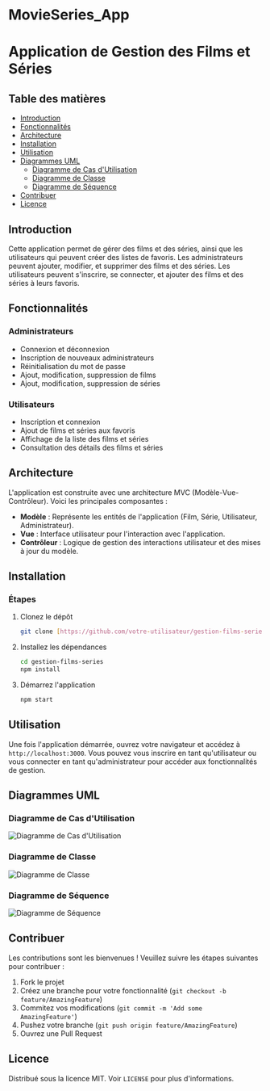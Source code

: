 # MovieSeries_App

# Application de Gestion des Films et Séries

## Table des matières
- [Introduction](#introduction)
- [Fonctionnalités](#fonctionnalités)
- [Architecture](#architecture)
- [Installation](#installation)
- [Utilisation](#utilisation)
- [Diagrammes UML](#diagrammes-uml)
  - [Diagramme de Cas d'Utilisation](#diagramme-de-cas-dutilisation)
  - [Diagramme de Classe](#diagramme-de-classe)
  - [Diagramme de Séquence](#diagramme-de-séquence)
- [Contribuer](#contribuer)
- [Licence](#licence)

## Introduction
Cette application permet de gérer des films et des séries, ainsi que les utilisateurs qui peuvent créer des listes de favoris. Les administrateurs peuvent ajouter, modifier, et supprimer des films et des séries. Les utilisateurs peuvent s'inscrire, se connecter, et ajouter des films et des séries à leurs favoris.

## Fonctionnalités
### Administrateurs
- Connexion et déconnexion
- Inscription de nouveaux administrateurs
- Réinitialisation du mot de passe
- Ajout, modification, suppression de films
- Ajout, modification, suppression de séries

### Utilisateurs
- Inscription et connexion
- Ajout de films et séries aux favoris
- Affichage de la liste des films et séries
- Consultation des détails des films et séries

## Architecture
L'application est construite avec une architecture MVC (Modèle-Vue-Contrôleur). Voici les principales composantes :
- **Modèle** : Représente les entités de l'application (Film, Série, Utilisateur, Administrateur).
- **Vue** : Interface utilisateur pour l'interaction avec l'application.
- **Contrôleur** : Logique de gestion des interactions utilisateur et des mises à jour du modèle.

## Installation


### Étapes
1. Clonez le dépôt
    ```bash
    git clone [https://github.com/votre-utilisateur/gestion-films-series.git](https://github.com/oussamaaatifi1/MovieSeries_App)
    ```
2. Installez les dépendances
    ```bash
    cd gestion-films-series
    npm install
    ```
3. Démarrez l'application
    ```bash
    npm start
    ```

## Utilisation
Une fois l'application démarrée, ouvrez votre navigateur et accédez à `http://localhost:3000`. Vous pouvez vous inscrire en tant qu'utilisateur ou vous connecter en tant qu'administrateur pour accéder aux fonctionnalités de gestion.

## Diagrammes UML
### Diagramme de Cas d'Utilisation
![Diagramme de Cas d'Utilisation](./diagrams/use_case_diagram.png)

### Diagramme de Classe
![Diagramme de Classe](./diagrams/class_diagram.png)

### Diagramme de Séquence
![Diagramme de Séquence](./diagrams/sequence_diagram.png)

## Contribuer
Les contributions sont les bienvenues ! Veuillez suivre les étapes suivantes pour contribuer :
1. Fork le projet
2. Créez une branche pour votre fonctionnalité (`git checkout -b feature/AmazingFeature`)
3. Commitez vos modifications (`git commit -m 'Add some AmazingFeature'`)
4. Pushez votre branche (`git push origin feature/AmazingFeature`)
5. Ouvrez une Pull Request

## Licence
Distribué sous la licence MIT. Voir `LICENSE` pour plus d'informations.
